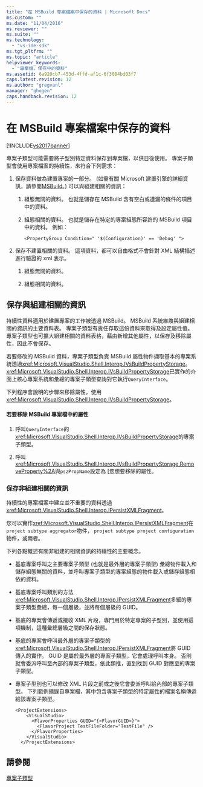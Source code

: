 ```yaml
---
title: "在 MSBuild 專案檔案中保存的資料 | Microsoft Docs"
ms.custom: ""
ms.date: "11/04/2016"
ms.reviewer: ""
ms.suite: ""
ms.technology: 
  - "vs-ide-sdk"
ms.tgt_pltfrm: ""
ms.topic: "article"
helpviewer_keywords: 
  - "專案檔，保存中的資料"
ms.assetid: 6a920cb7-453d-4ffd-af1c-6f3084bd03f7
caps.latest.revision: 12
ms.author: "gregvanl"
manager: "ghogen"
caps.handback.revision: 12
---
```

# 在 MSBuild 專案檔案中保存的資料
[!INCLUDE[vs2017banner](../../code-quality/includes/vs2017banner.md)]

專案子類型可能需要將子型別特定資料保存到專案檔，以供日後使用。  專案子類型會使用專案檔案的持續性，來符合下列需求：  
  
1.  保存資料做為建置專案的一部分。  \(如需有關 Microsoft 建置引擎的詳細資訊，請參閱[MSBuild](http://msdn.microsoft.com/zh-tw/7c49aba1-ee6c-47d8-9de1-6f29a906e20b)。\) 可以與組建相關的資訊：  
  
    1.  組態無關的資料。  也就是儲存在 MSBuild 含有空白或遺漏的條件的項目中的資料。  
  
    2.  組態相關的資料。  也就是儲存在特定的專案組態所容許的 MSBuild 項目中的資料。  例如：  
  
        ```  
        <PropertyGroup Condition=" '$(Configuration)' == 'Debug' ">  
        ```  
  
2.  保存不建置相關的資料。  這項資料，都可以自由格式不會針對 XML 結構描述進行驗證的 xml 表示。  
  
    1.  組態無關的資料。  
  
    2.  組態相關的資料。  
  
## 保存與組建相關的資訊  
 持續性資料適用於建置專案的工作被透過 MSBuild。  MSBuild 系統維謢與組建相關的資訊的主要資料表。  專案子類型有責任存取這份資料來取得及設定屬性值。  專案子類型也可擴大組建相關的資料表格，藉由新增其他屬性，以保存及移除屬性，因此不會保存。  
  
 若要修改的 MSBuild 資料，專案子類型負責 MSBuild 屬性物件擷取基本的專案系統透過<xref:Microsoft.VisualStudio.Shell.Interop.IVsBuildPropertyStorage>。  <xref:Microsoft.VisualStudio.Shell.Interop.IVsBuildPropertyStorage>已實作的介面上核心專案系統和彙總的專案子類型查詢對它執行`QueryInterface`。  
  
 下列程序會說明的步驟來移除屬性，使用<xref:Microsoft.VisualStudio.Shell.Interop.IVsBuildPropertyStorage>。  
  
#### 若要移除 MSBuild 專案檔中的屬性  
  
1.  呼叫`QueryInterface`的<xref:Microsoft.VisualStudio.Shell.Interop.IVsBuildPropertyStorage>的專案子類型。  
  
2.  呼叫<xref:Microsoft.VisualStudio.Shell.Interop.IVsBuildPropertyStorage.RemoveProperty%2A>與`pszPropName`設定為 \[您想要移除的屬性。  
  
### 保存非組建相關的資訊  
 持續性的專案檔案中建立並不重要的資料透過<xref:Microsoft.VisualStudio.Shell.Interop.IPersistXMLFragment>。  
  
 您可以實作<xref:Microsoft.VisualStudio.Shell.Interop.IPersistXMLFragment>在`project subtype aggregator`物件， `project subtype project configuration`物件，或兩者。  
  
 下列各點概述有關非組建的相關資訊的持續性的主要概念。  
  
-   基底專案呼叫之主要專案子類型 \(也就是最外層的專案子類型\) 彙總物件載入和儲存組態無關的資料，並呼叫專案子類型的專案組態的物件載入或儲存組態相依的資料。  
  
-   基底專案呼叫類別的方法<xref:Microsoft.VisualStudio.Shell.Interop.IPersistXMLFragment>多細的專案子類型彙總，每一個層級，並將每個層級的 GUID。  
  
-   基底的專案會傳遞或接收 XML 片段，專門用於特定專案的子型別，並使用這項機制，這種彙總層級之間的保存狀態。  
  
-   基底的專案會呼叫最外層的專案子類型的<xref:Microsoft.VisualStudio.Shell.Interop.IPersistXMLFragment>將 GUID 傳入的實作。  GUID 是屬於最外層的專案子類型，它會處理呼叫本身。 否則就會委派呼叫至內部的專案子類型，依此類推，直到找到 GUID 對應至的專案子類型。  
  
-   專案子型別也可以修改 XML 片段之前或之後它會委派呼叫給內部的專案子類型。  下列範例摘錄自專案檔，其中包含專案子類型的特定屬性的檔案名稱傳遞給該專案子類型。  
  
    ```  
    <ProjectExtensions>  
        <VisualStudio>  
          <FlavorProperties GUID="{<FlavorGUID>}">  
            <FlavorProject TestFileFolder="TestFile" />  
          </FlavorProperties>  
        </VisualStudio>  
      </ProjectExtensions>  
    ```  
  
## 請參閱  
 [專案子類型](../../extensibility/internals/project-subtypes.md)